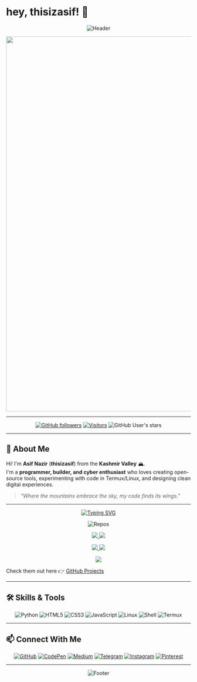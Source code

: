 # hey, thisizasif! 👋

<div align="center">
  
![Header](https://capsule-render.vercel.app/api?type=waving&color=gradient&height=200&section=header&text=thisizasif%20&fontSize=50&fontAlignY=35&animation=fadeIn)

</div>

<div align="center">

<img width="1536" height="1024" alt="generated-image (3)" src="https://github.com/user-attachments/assets/9ccbf455-3207-4bca-a921-231795b1a222" />


  </div>
  
---

<div align="center">
  
[![GitHub followers](https://img.shields.io/github/followers/thisizasif?style=social&label=Follow)](https://github.com/thisizasif)
[![Visitors](https://komarev.com/ghpvc/?username=thisizasif&label=Profile%20Views&color=0e75b6&style=flat)](https://github.com/thisizasif)
![GitHub User's stars](https://img.shields.io/github/stars/thisizasif?affiliations=OWNER%2CCOLLABORATOR%2CORGANIZATION_MEMBER&style=social)

</div>

---

## 🌄 About Me  

Hi! I'm **Asif Nazir** (**thisizasif**) from the **Kashmir Valley** 🏔️.  
I'm a **programmer, builder, and cyber enthusiast** who loves creating open-source tools, experimenting with code in Termux/Linux, and designing clean digital experiences.  

> *"Where the mountains embrace the sky, my code finds its wings."*  

---


<div align="center">

<!-- Typing header -->
[![Typing SVG](https://readme-typing-svg.herokuapp.com?size=25&duration=4000&color=FF7139&center=true&vCenter=true&width=600&lines=✨+Check+Out+My+Top+Projects;🚀+Built+With+Passion+and+Code;🌟+Always+Learning+Always+Building)](https://git.io/typing-svg)

<!-- Gradient banner -->
![Repos](https://capsule-render.vercel.app/api?type=rect&color=gradient&height=60&section=header&text=%20My%20Top%20Repositories%20&fontSize=30&animation=fadeIn)

</div>

<!-- Repo Cards -->
<p align="center">
  <a href="https://github.com/thisizasif/Text2ASCII">
    <img src="https://github-readme-stats.vercel.app/api/pin/?username=thisizasif&repo=Text2ASCII&theme=vision-friendly-dark&show_owner=true" />
  </a>
  <a href="https://github.com/thisizasif/instaGrabber">
    <img src="https://github-readme-stats.vercel.app/api/pin/?username=thisizasif&repo=instaGrabber&theme=synthwave&show_owner=true" />
  </a>
</p>

<p align="center">
  <a href="https://github.com/thisizasif/Codiva">
    <img src="https://github-readme-stats.vercel.app/api/pin/?username=thisizasif&repo=Codiva&theme=highcontrast&show_owner=true" />
  </a>
  <a href="https://github.com/thisizasif/Blanko">
    <img src="https://github-readme-stats.vercel.app/api/pin/?username=thisizasif&repo=Blanko&theme=prussian-blue&show_owner=true" />
  </a>
</p>

<p align="center">
  <a href="https://github.com/thisizasif/UnifiedTools">
    <img src="https://github-readme-stats.vercel.app/api/pin/?username=thisizasif&repo=UnifiedTools&theme=chartreuse-dark&show_owner=true" />
  </a>
</p>


Check them out here 👉 [GitHub Projects](https://github.com/thisizasif?tab=repositories)  

---

## 🛠️ Skills & Tools  

<div align="center">

![Python](https://img.shields.io/badge/Python-3776AB?style=for-the-badge&logo=python&logoColor=white)
![HTML5](https://img.shields.io/badge/HTML5-E34F26?style=for-the-badge&logo=html5&logoColor=white)
![CSS3](https://img.shields.io/badge/CSS3-1572B6?style=for-the-badge&logo=css3&logoColor=white)
![JavaScript](https://img.shields.io/badge/JavaScript-F7DF1E?style=for-the-badge&logo=javascript&logoColor=black)
![Linux](https://img.shields.io/badge/Linux-FCC624?style=for-the-badge&logo=linux&logoColor=black)
![Shell](https://img.shields.io/badge/Shell_Scripting-4EAA25?style=for-the-badge&logo=gnu-bash&logoColor=white)
![Termux](https://img.shields.io/badge/Termux-000000?style=for-the-badge&logo=android&logoColor=white)

</div>

---

## 📫 Connect With Me  

<div align="center">

[![GitHub](https://img.shields.io/badge/GitHub-181717?style=for-the-badge&logo=github&logoColor=white)](https://github.com/thisizasif)
[![CodePen](https://img.shields.io/badge/CodePen-000000?style=for-the-badge&logo=codepen&logoColor=white)](https://codepen.io/thisizasif)
[![Medium](https://img.shields.io/badge/Medium-12100E?style=for-the-badge&logo=medium&logoColor=white)](https://medium.com/@thisizasif)
[![Telegram](https://img.shields.io/badge/Telegram-2CA5E0?style=for-the-badge&logo=telegram&logoColor=white)](https://t.me/thisixasif)
[![Instagram](https://img.shields.io/badge/Instagram-E4405F?style=for-the-badge&logo=instagram&logoColor=white)](https://instagram.com/thisizasif)
[![Pinterest](https://img.shields.io/badge/Pinterest-BD081C?style=for-the-badge&logo=pinterest&logoColor=white)](https://pinterest.com/EmaAshu)

</div>

---

<div align="center">

![Footer](https://capsule-render.vercel.app/api?type=waving&color=gradient&height=150&section=footer&text=Thanks%20for%20visiting!&fontSize=30&fontAlignY=65&animation=fadeIn)

</div>
